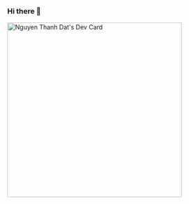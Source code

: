 ### Hi there 👋

<a href="https://app.daily.dev/CuBin"><img src="https://api.daily.dev/devcards/1e0423bfde5d4d40aa280bee94c6f61a.png?r=s8z" width="400" alt="Nguyen Thanh Dat's Dev Card"/></a>
<!--
**CuBin2009/CuBin2009** is a ✨ _special_ ✨ repository because its `README.md` (this file) appears on your GitHub profile.

Here are some ideas to get you started:

- 🔭 I’m currently working on ...
- 🌱 I’m currently learning ...
- 👯 I’m looking to collaborate on ...
- 🤔 I’m looking for help with ...
- 💬 Ask me about ...
- 📫 How to reach me: ...
- 😄 Pronouns: ...
- ⚡ Fun fact: ...
-->
